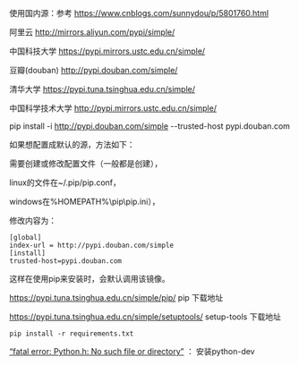
使用国内源：参考 https://www.cnblogs.com/sunnydou/p/5801760.html

阿里云 http://mirrors.aliyun.com/pypi/simple/

中国科技大学 https://pypi.mirrors.ustc.edu.cn/simple/ 

豆瓣(douban) http://pypi.douban.com/simple/ 

清华大学 https://pypi.tuna.tsinghua.edu.cn/simple/

中国科学技术大学 http://pypi.mirrors.ustc.edu.cn/simple/

pip install <packages> -i http://pypi.douban.com/simple --trusted-host pypi.douban.com



如果想配置成默认的源，方法如下：

需要创建或修改配置文件（一般都是创建），

linux的文件在~/.pip/pip.conf，

windows在%HOMEPATH%\pip\pip.ini），

修改内容为：

```
[global]
index-url = http://pypi.douban.com/simple
[install]
trusted-host=pypi.douban.com
```
这样在使用pip来安装时，会默认调用该镜像。

<https://pypi.tuna.tsinghua.edu.cn/simple/pip/>  pip 下载地址

<https://pypi.tuna.tsinghua.edu.cn/simple/setuptools/>  setup-tools 下载地址



```
pip install -r requirements.txt
```



 [“fatal error: Python.h: No such file or directory”](https://www.cnblogs.com/eating-gourd/p/8578007.html)  ： 安装python-dev



